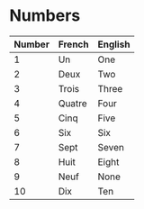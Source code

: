 # Numbers

| Number | French | English |
| ------ | ------ | ------- |
| 1      | Un     | One     |
| 2      | Deux   | Two     |
| 3      | Trois  | Three   |
| 4      | Quatre | Four    |
| 5      | Cinq   | Five    |
| 6      | Six    | Six     |
| 7      | Sept   | Seven   |
| 8      | Huit   | Eight   |
| 9      | Neuf   | None    |
| 10     | Dix    | Ten     |